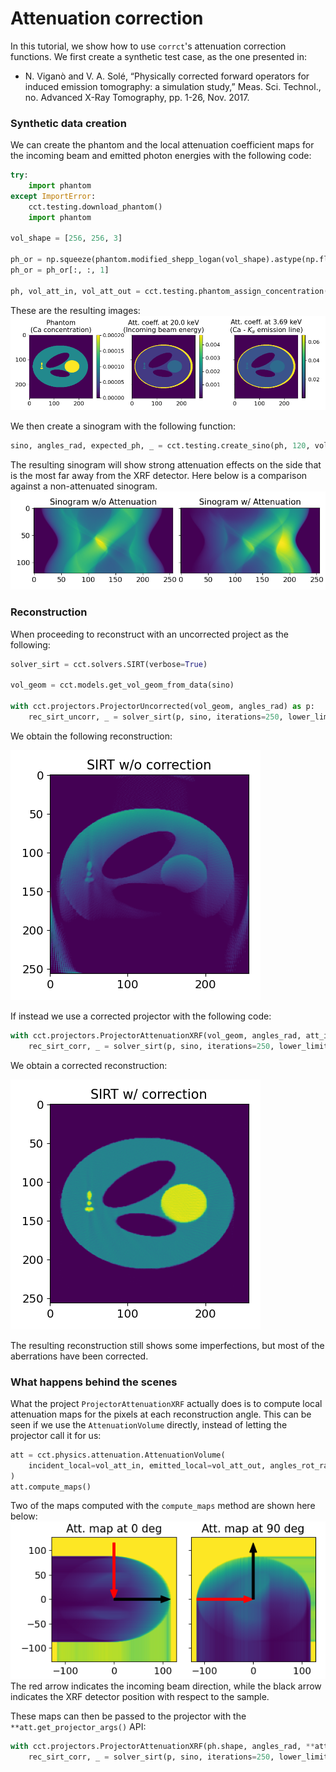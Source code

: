# Attenuation correction

In this tutorial, we show how to use `corrct`'s attenuation correction functions.
We first create a synthetic test case, as the one presented in:

- N. Viganò and V. A. Solé, “Physically corrected forward operators for
induced emission tomography: a simulation study,” Meas. Sci. Technol., no.
Advanced X-Ray Tomography, pp. 1-26, Nov. 2017.

### Synthetic data creation

We can create the phantom and the local attenuation coefficient maps for the
incoming beam and emitted photon energies with the following code:
```Python
try:
    import phantom
except ImportError:
    cct.testing.download_phantom()
    import phantom

vol_shape = [256, 256, 3]

ph_or = np.squeeze(phantom.modified_shepp_logan(vol_shape).astype(np.float32))
ph_or = ph_or[:, :, 1]

ph, vol_att_in, vol_att_out = cct.testing.phantom_assign_concentration(ph_or)
```
These are the resulting images:
![Phantoms](images/attenuation-phantoms.png)

We then create a sinogram with the following function:
```Python
sino, angles_rad, expected_ph, _ = cct.testing.create_sino(ph, 120, vol_att_in=vol_att_in, vol_att_out=vol_att_out, psf=None)
```

The resulting sinogram will show strong attenuation effects on the side that is
the most far away from the XRF detector. Here below is a comparison against a
non-attenuated sinogram.
![Comparison between sinograms with and without attenuation](images/attenuation-sinograms.png)

### Reconstruction

When proceeding to reconstruct with an uncorrected project as the following:
```Python
solver_sirt = cct.solvers.SIRT(verbose=True)

vol_geom = cct.models.get_vol_geom_from_data(sino)

with cct.projectors.ProjectorUncorrected(vol_geom, angles_rad) as p:
    rec_sirt_uncorr, _ = solver_sirt(p, sino, iterations=250, lower_limit=0.0)
```
We obtain the following reconstruction:

![uncorrected reconstruction](images/attenuation-uncorrected-rec.png)

If instead we use a corrected projector with the following code:
```Python
with cct.projectors.ProjectorAttenuationXRF(vol_geom, angles_rad, att_in=vol_att_in, att_out=vol_att_out) as p:
    rec_sirt_corr, _ = solver_sirt(p, sino, iterations=250, lower_limit=0.0)
```
We obtain a corrected reconstruction:

![corrected reconstruction](images/attenuation-corrected-rec.png)

The resulting reconstruction still shows some imperfections, but most of the
aberrations have been corrected.

### What happens behind the scenes

What the project `ProjectorAttenuationXRF` actually does is to compute local
attenuation maps for the pixels at each reconstruction angle.
This can be seen if we use the `AttenuationVolume` directly, instead of letting
the projector call it for us:
```Python
att = cct.physics.attenuation.AttenuationVolume(
    incident_local=vol_att_in, emitted_local=vol_att_out, angles_rot_rad=angles_rad
)
att.compute_maps()
```
Two of the maps computed with the `compute_maps` method are shown here below:
![Attenuation maps](images/attenuation-maps.png)
The red arrow indicates the incoming beam direction, while the black arrow
indicates the XRF detector position with respect to the sample.

These maps can then be passed to the projector with the `**att.get_projector_args()` API:
```Python
with cct.projectors.ProjectorAttenuationXRF(ph.shape, angles_rad, **att.get_projector_args()) as p:
    rec_sirt_corr, _ = solver_sirt(p, sino, iterations=250, lower_limit=0.0)
```
